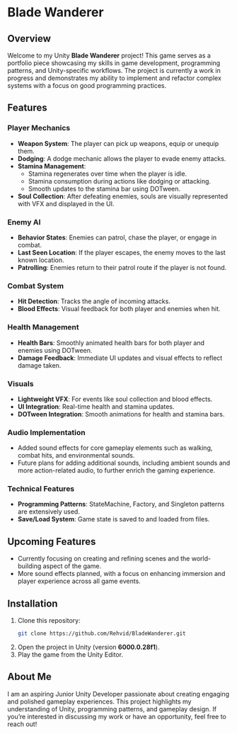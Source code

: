 ﻿
# Blade Wanderer

## Overview
Welcome to my Unity **Blade Wanderer** project! This game serves as a portfolio piece showcasing my skills in game development, programming patterns, and Unity-specific workflows. The project is currently a work in progress and demonstrates my ability to implement and refactor complex systems with a focus on good programming practices.

## Features

### Player Mechanics
- **Weapon System**: The player can pick up weapons, equip or unequip them.
- **Dodging**: A dodge mechanic allows the player to evade enemy attacks.
- **Stamina Management**:
    - Stamina regenerates over time when the player is idle.
    - Stamina consumption during actions like dodging or attacking.
    - Smooth updates to the stamina bar using DOTween.
- **Soul Collection**: After defeating enemies, souls are visually represented with VFX and displayed in the UI.

### Enemy AI
- **Behavior States**: Enemies can patrol, chase the player, or engage in combat.
- **Last Seen Location**: If the player escapes, the enemy moves to the last known location.
- **Patrolling**: Enemies return to their patrol route if the player is not found.

### Combat System
- **Hit Detection**: Tracks the angle of incoming attacks.
- **Blood Effects**: Visual feedback for both player and enemies when hit.

### Health Management
- **Health Bars**: Smoothly animated health bars for both player and enemies using DOTween.
- **Damage Feedback**: Immediate UI updates and visual effects to reflect damage taken.

### Visuals
- **Lightweight VFX**: For events like soul collection and blood effects.
- **UI Integration**: Real-time health and stamina updates.
- **DOTween Integration**: Smooth animations for health and stamina bars.

### Audio Implementation
- Added sound effects for core gameplay elements such as walking, combat hits, and environmental sounds.
- Future plans for adding additional sounds, including ambient sounds and more action-related audio, to further enrich the gaming experience.

### Technical Features
- **Programming Patterns**: StateMachine, Factory, and Singleton patterns are extensively used.
- **Save/Load System**: Game state is saved to and loaded from files.

## Upcoming Features
- Currently focusing on creating and refining scenes and the world-building aspect of the game.
- More sound effects planned, with a focus on enhancing immersion and player experience across all game events.

## Installation
1. Clone this repository:
   ```bash
   git clone https://github.com/Rehvid/BladeWanderer.git
   ```
2. Open the project in Unity (version **6000.0.28f1**).
3. Play the game from the Unity Editor.

## About Me
I am an aspiring Junior Unity Developer passionate about creating engaging and polished gameplay experiences. This project highlights my understanding of Unity, programming patterns, and gameplay design. If you’re interested in discussing my work or have an opportunity, feel free to reach out!

